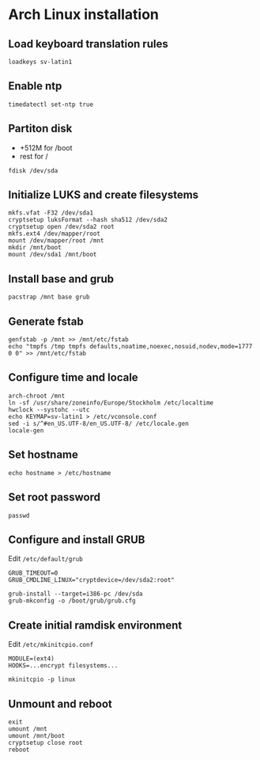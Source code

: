 # Arch Linux installation

## Load keyboard translation rules
```
loadkeys sv-latin1
```

## Enable ntp
```
timedatectl set-ntp true
```

## Partiton disk
* +512M for /boot
* rest for /

```
fdisk /dev/sda
```

## Initialize LUKS and create filesystems
```
mkfs.vfat -F32 /dev/sda1
cryptsetup luksFormat --hash sha512 /dev/sda2
cryptsetup open /dev/sda2 root
mkfs.ext4 /dev/mapper/root
mount /dev/mapper/root /mnt
mkdir /mnt/boot
mount /dev/sda1 /mnt/boot
```

## Install base and grub
```
pacstrap /mnt base grub
```

## Generate fstab
```
genfstab -p /mnt >> /mnt/etc/fstab
echo "tmpfs /tmp tmpfs defaults,noatime,noexec,nosuid,nodev,mode=1777 0 0" >> /mnt/etc/fstab
```

## Configure time and locale
```
arch-chroot /mnt
ln -sf /usr/share/zoneinfo/Europe/Stockholm /etc/localtime
hwclock --systohc --utc
echo KEYMAP=sv-latin1 > /etc/vconsole.conf
sed -i s/^#en_US.UTF-8/en_US.UTF-8/ /etc/locale.gen
locale-gen
```

## Set hostname
```
echo hostname > /etc/hostname
```

## Set root password
```
passwd
```

## Configure and install GRUB
Edit `/etc/default/grub`

```
GRUB_TIMEOUT=0
GRUB_CMDLINE_LINUX="cryptdevice=/dev/sda2:root"
```

```
grub-install --target=i386-pc /dev/sda
grub-mkconfig -o /boot/grub/grub.cfg
```

## Create initial ramdisk environment
Edit `/etc/mkinitcpio.conf`

```
MODULE=(ext4)
HOOKS=...encrypt filesystems...
```

```
mkinitcpio -p linux
```

## Unmount and reboot
```
exit
umount /mnt
umount /mnt/boot
cryptsetup close root
reboot
```
